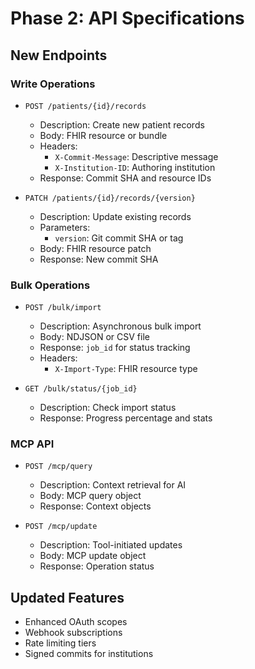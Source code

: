 # Phase 2: API Specifications

## New Endpoints

### Write Operations
- `POST /patients/{id}/records`
  - Description: Create new patient records
  - Body: FHIR resource or bundle
  - Headers:
    - `X-Commit-Message`: Descriptive message
    - `X-Institution-ID`: Authoring institution
  - Response: Commit SHA and resource IDs

- `PATCH /patients/{id}/records/{version}`
  - Description: Update existing records
  - Parameters:
    - `version`: Git commit SHA or tag
  - Body: FHIR resource patch
  - Response: New commit SHA

### Bulk Operations
- `POST /bulk/import`
  - Description: Asynchronous bulk import
  - Body: NDJSON or CSV file
  - Response: `job_id` for status tracking
  - Headers:
    - `X-Import-Type`: FHIR resource type

- `GET /bulk/status/{job_id}`
  - Description: Check import status
  - Response: Progress percentage and stats

### MCP API
- `POST /mcp/query`
  - Description: Context retrieval for AI
  - Body: MCP query object
  - Response: Context objects

- `POST /mcp/update` 
  - Description: Tool-initiated updates
  - Body: MCP update object
  - Response: Operation status

## Updated Features
- Enhanced OAuth scopes
- Webhook subscriptions
- Rate limiting tiers
- Signed commits for institutions
